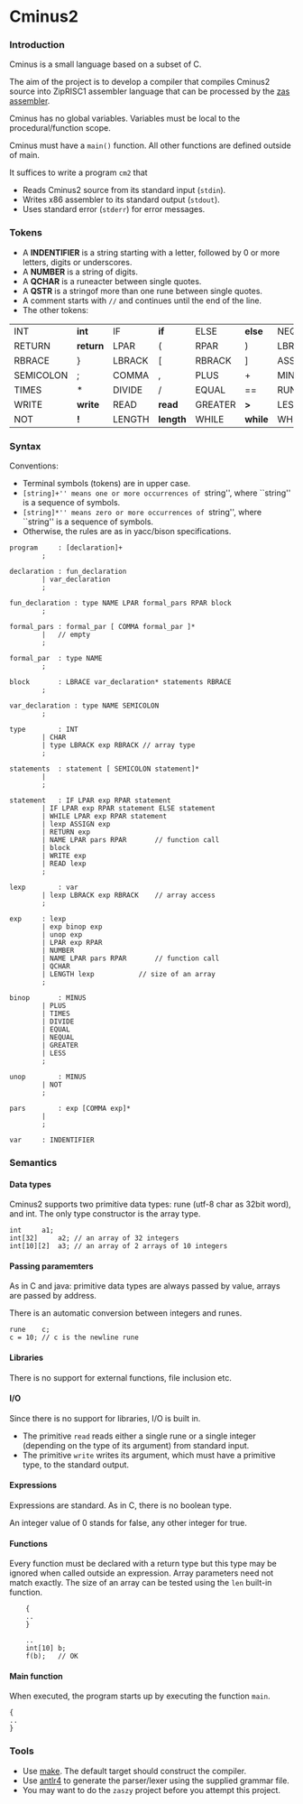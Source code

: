 # Cminus2

### Introduction

Cminus is a small language based on a subset of C.

The aim of the project is to develop a compiler that compiles Cminus2 source into ZipRISC1 assembler language that can be processed by the [zas assembler](http://en.wikipedia.org/wiki/ZipRISC1).

Cminus has no global variables.
Variables must be local to the procedural/function scope.

Cminus must have a `main()` function. 
All other functions are defined outside of main.

It suffices to write a program `cm2` that

*   Reads Cminus2 source from its standard input (`stdin`).
*   Writes x86 assembler to its standard output (`stdout`).
*   Uses standard error (`stderr`) for error messages.

### Tokens

*   A **INDENTIFIER** is a string starting with a letter, followed by 0 or more letters, digits or underscores.
*   A **NUMBER** is a string of digits.
*   A **QCHAR** is a runeacter between single quotes.
*   A **QSTR** is a stringof more than one rune between single quotes.
*   A comment starts with `//` and continues until the end of the line.
*   The other tokens:


|||||||||
|--- |--- |--- |--- |--- |--- |--- |--- |
|INT|**int**|IF|**if**|ELSE|**else**|NEQUAL|**!=**|
|RETURN|**return**|LPAR|(|RPAR|)|LBRACE|{|
|RBRACE|}|LBRACK|[|RBRACK|]|ASSIGN|=|
|SEMICOLON|;|COMMA|,|PLUS|+|MINUS|-|
|TIMES|*|DIVIDE|/|EQUAL|==|RUNE|**rune**|
|WRITE|**write**|READ|**read**|GREATER|**>**|LESS|**<**|
|NOT|**!**|LENGTH|**length**|WHILE|**while**|WHILE|**while**|

### Syntax

Conventions:

*   Terminal symbols (tokens) are in upper case.
*   ``[string]+'' means one or more occurrences of ``string'', where ``string'' is a sequence of symbols.
*   ``[string]*'' means zero or more occurrences of ``string'', where ``string'' is a sequence of symbols.
*   Otherwise, the rules are as in yacc/bison specifications.

```
program		: [declaration]+
		;

declaration	: fun_declaration
		| var_declaration
		;

fun_declaration	: type NAME LPAR formal_pars RPAR block
		;

formal_pars	: formal_par [ COMMA formal_par ]*
		| 	// empty
		;

formal_par	: type NAME
		;

block		: LBRACE var_declaration* statements RBRACE
		;

var_declaration	: type NAME SEMICOLON
		;

type		: INT
		| CHAR
		| type LBRACK exp RBRACK // array type
		;

statements	: statement [ SEMICOLON statement]*
		|
		;

statement	: IF LPAR exp RPAR statement
		| IF LPAR exp RPAR statement ELSE statement
		| WHILE LPAR exp RPAR statement
		| lexp ASSIGN exp
		| RETURN exp 
		| NAME LPAR pars RPAR		// function call
		| block
		| WRITE exp
		| READ lexp
		;

lexp		: var
		| lexp LBRACK exp RBRACK	// array access
		;

exp		: lexp
		| exp binop exp		
		| unop exp
		| LPAR exp RPAR
		| NUMBER 
		| NAME LPAR pars RPAR		// function call
		| QCHAR
		| LENGTH lexp			// size of an array
		;

binop		: MINUS
		| PLUS
		| TIMES
		| DIVIDE
		| EQUAL
		| NEQUAL
		| GREATER
		| LESS
		;

unop		: MINUS
		| NOT
		;

pars		: exp [COMMA exp]*	
		| 
		;

var		: INDENTIFIER
```

### Semantics

#### Data types

Cminus2 supports two primitive data types: rune (utf-8 char as 32bit word), and int. The only type constructor is the array type.

```
int		a1;
int[32]		a2;	// an array of 32 integers
int[10][2]	a3;	// an array of 2 arrays of 10 integers
```
#### Passing paramemters

As in C and java: primitive data types are always passed by value, arrays are passed by address.

There is an automatic conversion between integers and runes.

```
rune	c;
c = 10;	// c is the newline rune
```


#### Libraries

There is no support for external functions, file inclusion etc.

#### I/O

Since there is no support for libraries, I/O is built in.

*   The primitive `read` reads either a single rune or a single integer (depending on the type of its argument) from standard input.
*   The primitive `write` writes its argument, which must have a primitive type, to the standard output.



#### Expressions

Expressions are standard. As in C, there is no boolean type.

An integer value of 0 stands for false, any other integer for true.

#### Functions

Every function must be declared with a return type but this type may be ignored when called outside an expression. 
Array parameters need not match exactly. 
The size of an array can be tested using the `len` built-in function.

```	int f(int[1] a)
	{
	..
	}

	..
	int[10]	b;
	f(b);	// OK
```



#### Main function

When executed, the program starts up by executing the function `main`.

```int main()
{
..
}
```



</dl>

### Tools

- Use [make](). The default target should construct the compiler. 
- Use [antlr4]() to generate the parser/lexer using the supplied grammar file.
- You may want to do the `zaszy` project before you attempt this project.

